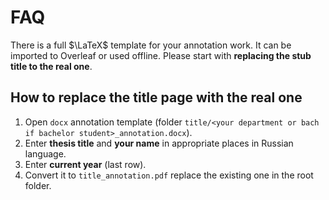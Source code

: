 # FAQ
There is a full $\LaTeX$ template for your annotation work.
It can be imported to Overleaf or used offline.
Please start with **replacing the stub title to the real one**.

## How to replace the title page with the real one
1. Open `docx` annotation template (folder `title/<your department or bach if bachelor student>_annotation.docx`).
2. Enter **thesis title** and **your name** in appropriate places in Russian language.
3. Enter **current year** (last row).
4. Convert it to `title_annotation.pdf` replace the existing one in the root folder.